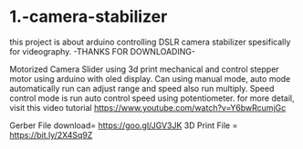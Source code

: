 # 1.-camera-stabilizer
this project is about arduino controlling DSLR camera stabilizer spesifically for videography.
-THANKS FOR DOWNLOADING-

Motorized Camera Slider using 3d print mechanical and control stepper motor using arduino with oled display. 
Can using manual mode, auto mode automatically run can adjust range and speed also run multiply. Speed control mode is run auto control speed using potentiometer.
for more detail, visit this video tutorial https://www.youtube.com/watch?v=Y6bwRcumjGc

Gerber File download= https://goo.gl/JGV3JK
3D Print File = https://bit.ly/2X4Sq9Z
